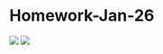 # Homework-Jan-26
![](https://travis-ci.org/rob-hutchinson/Homework-Jan-26.svg?branch=master)
![](http://www.loripalminteri.com/wp-content/uploads/2014/04/supersquirrel___the_last_squirrel_of_krypton_by_shikharsrivastava-d5c9oxb.jpg)
